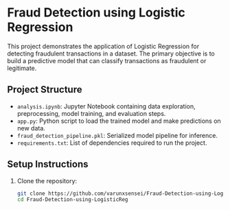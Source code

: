 # Fraud Detection using Logistic Regression

This project demonstrates the application of Logistic Regression for detecting fraudulent transactions in a dataset. The primary objective is to build a predictive model that can classify transactions as fraudulent or legitimate.

## Project Structure

- `analysis.ipynb`: Jupyter Notebook containing data exploration, preprocessing, model training, and evaluation steps.
- `app.py`: Python script to load the trained model and make predictions on new data.
- `fraud_detection_pipeline.pkl`: Serialized model pipeline for inference.
- `requirements.txt`: List of dependencies required to run the project.

## Setup Instructions

1. Clone the repository:

   ```bash
   git clone https://github.com/varunxsensei/Fraud-Detection-using-LogisticReg.git
   cd Fraud-Detection-using-LogisticReg
